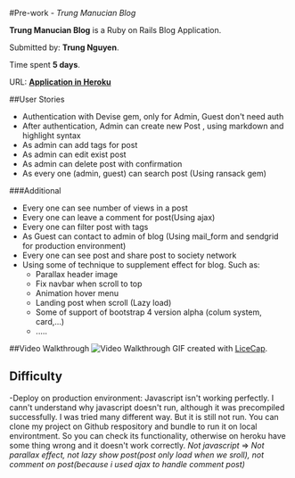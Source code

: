 #Pre-work -  *Trung Manucian Blog*

**Trung Manucian Blog** is a Ruby on Rails Blog Application.

Submitted by: **Trung Nguyen**. 

Time spent **5 days**.

URL: **[Application in Heroku](trung-prework-blog.herokuapp.com)**

##User Stories
* Authentication with Devise gem, only for Admin, Guest don't need auth
* After authentication, Admin can create new Post , using markdown and highlight syntax
* As admin can add tags for post 
* As admin can edit exist post
* As admin can delete post with confirmation
* As every one (admin, guest) can search post (Using ransack gem)

###Additional 
* Every one can see number of views in a post
* Every one can leave a comment for post(Using ajax)
* Every one can filter post with tags
* As Guest can contact to admin of blog (Using mail_form and sendgrid for production environment)
* Every one can see post and share post to society network
* Using some of technique to supplement effect for blog. Such as: 
    - Parallax header image
    - Fix navbar when scroll to top
    - Animation hover menu
    - Landing post when scroll (Lazy load)
    - Some of support of bootstrap 4 version alpha (colum system, card,...)
    - .....

##Video Walkthrough
![Video Walkthrough](/app/assets/images/walkthrough.gif)
GIF created with [LiceCap](http://www.cockos.com/licecap/).

## Difficulty
-Deploy on production environment: Javascript isn't working perfectly.
I cann't understand why javascript doesn't run, although it was precompiled successfully. 
I was tried many different way. But it is still not run.
You can clone my project on Github respository and bundle to run it on local environtment. So you can check its functionality, otherwise on heroku have some thing wrong and it doesn't work correctly. 
    *Not javascript* => *Not parallax effect, not lazy show post(post only load when we sroll), not comment on post(because i used ajax to handle comment post)*
